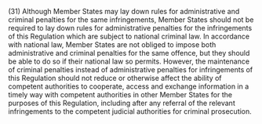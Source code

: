 (31) Although Member States may lay down rules for administrative and criminal penalties for the same infringements, Member States should not be required to lay down rules for administrative penalties for the infringements of this Regulation which are subject to national criminal law. In accordance with national law, Member States are not obliged to impose both administrative and criminal penalties for the same offence, but they should be able to do so if their national law so permits. However, the maintenance of criminal penalties instead of administrative penalties for infringements of this Regulation should not reduce or otherwise affect the ability of competent authorities to cooperate, access and exchange information in a timely way with competent authorities in other Member States for the purposes of this Regulation, including after any referral of the relevant infringements to the competent judicial authorities for criminal prosecution.
